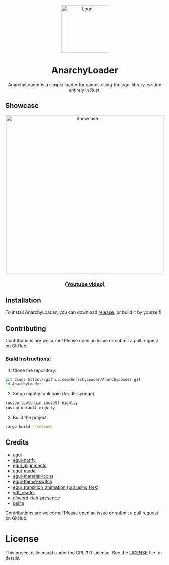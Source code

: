 <!--suppress HtmlDeprecatedAttribute -->
<div align="center">
   <img src="https://github.com/user-attachments/assets/da62d58f-d664-4ce5-8932-db1e04d572c3" width="150" alt="Logo">
   <h1>AnarchyLoader</h1>
   AnarchyLoader is a simple loader for games using the egui library, written entirely in Rust.
</div>

## Showcase

<div align="center">
    <img src="https://github.com/user-attachments/assets/df220eb2-3740-4f41-8a25-0f68b5b87195" width=500 alt="Showcase">
</div>

<h3 align="center"><a href="https://www.youtube.com/watch?v=Q-vz4y1qIZs">(Youtube video)</a></h3>

## Installation

To install AnarchyLoader, you can download [release](https://github.com/AnarchyLoader/AnarchyLoader/releases/latest), or
build it by yourself!

## Contributing

Contributions are welcome! Please open an issue or submit a pull request on GitHub.

### Build Instructions:

1. Clone the repository:

```sh
git clone https://github.com/AnarchyLoader/AnarchyLoader.git
cd AnarchyLoader
```

2. Setup nightly toolchain (for dll-syringe)

```sh
rustup toolchain install nightly
rustup default nightly
```

3. Build the project:

```sh
cargo build --release
```

## Credits

- [egui](https://github.com/emilk/egui)
- [egui-notify](https://github.com/ItsEthra/egui-notify)
- [egui_alignments](https://github.com/a-littlebit/egui_alignments)
- [egui-modal](https://github.com/n00kii/egui-modal)
- [egui-material-icons](https://github.com/lucasmerlin/hello_egui/tree/main/crates/egui_material_icons)
- [egui-theme-switch](https://github.com/bash/egui-theme-switch)
- [egui_transition_animation (but using fork)](https://github.com/dest4590/egui_transition_animation)
- [vdf_reader](https://github.com/icewind1991/vdf-reader)
- [discord-rich-presence](https://github.com/vionya/discord-rich-presence)
- [pelite](https://github.com/CasualX/pelite)

Contributions are welcome! Please open an issue or submit a pull request on GitHub.

# License

This project is licensed under the GPL 3.0 License. See
the [LICENSE](https://github.com/AnarchyLoader/AnarchyLoader/blob/main/LICENSE) file for details.

